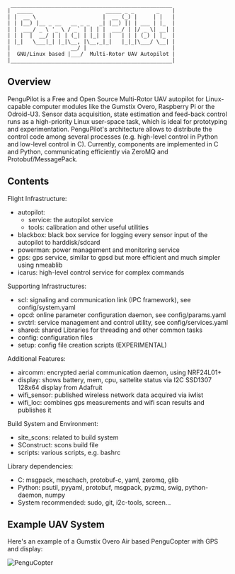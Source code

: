      ___________________________________________________
    |  _____                       _____ _ _       _    |
    | |  __ \                     |  __ (_) |     | |   |
    | | |__) |__ _ __   __ _ _   _| |__) || | ___ | |_  |
    | |  ___/ _ \ '_ \ / _` | | | |  ___/ | |/ _ \| __| |
    | | |  |  __/ | | | (_| | |_| | |   | | | (_) | |_  |
    | |_|   \___|_| |_|\__, |\__,_|_|   |_|_|\___/ \__| |
    |                   __/ |                           |
    |  GNU/Linux based |___/  Multi-Rotor UAV Autopilot |
    |___________________________________________________|


Overview
--------
PenguPilot is a Free and Open Source Multi-Rotor UAV autopilot for Linux-capable computer modules like the Gumstix Overo, Raspberry Pi or the Odroid-U3.
Sensor data acquisition, state estimation and feed-back control runs as a high-priority Linux user-space task, which is ideal for prototyping and experimentation.
PenguPilot's architecture allows to distribute the control code among several processes (e.g. high-level control in Python and low-level control in C).
Currently, components are implemented in C and Python, communicating efficiently via ZeroMQ and Protobuf/MessagePack.

Contents
--------
Flight Infrastructure:
- autopilot:
  - service: the autopilot service
  - tools: calibration and other useful utilities
- blackbox: black box service for logging every sensor input of the autopilot to harddisk/sdcard
- powerman: power management and monitoring service
- gps: gps service, similar to gpsd but more efficient and much simpler using nmeablib
- icarus: high-level control service for complex commands

Supporting Infrastructures:
- scl: signaling and communication link (IPC framework), see config/system.yaml
- opcd: online parameter configuration daemon, see config/params.yaml
- svctrl: service management and control utility, see config/services.yaml
- shared: shared Libraries for threading and other common tasks
- config: configuration files
- setup: config file creation scripts (EXPERIMENTAL)

Additional Features:
- aircomm: encrypted aerial communication daemon, using NRF24L01+
- display: shows battery, mem, cpu, sattelite status via I2C SSD1307 128x64 display from Adafruit
- wifi_sensor: published wireless network data acquired via iwlist
- wifi_loc: combines gps measurements and wifi scan results and publishes it

Build System and Environment:
- site_scons: related to build system
- SConstruct: scons build file
- scripts: various scripts, e.g. bashrc

Library dependencies:
- C: msgpack, meschach, protobuf-c, yaml, zeromq, glib
- Python: psutil, pyyaml, protobuf, msgpack, pyzmq, swig, python-daemon, numpy
- System recommended: sudo, git, i2c-tools, screen...

Example UAV System
------------------

Here's an example of a Gumstix Overo Air based PenguCopter with GPS and display:

![PenguCopter](https://raw.github.com/PenguPilot/PenguPilot/master/doc/GumstixCopter.jpg)
